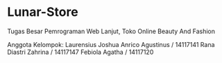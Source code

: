 # Lunar-Store
Tugas Besar Pemrograman Web Lanjut, Toko Online Beauty And Fashion

Anggota Kelompok:
Laurensius Joshua Anrico Agustinus  / 14117141
Rana Diastri Zahrina                / 14117147
Febiola Agatha                      / 14117120
